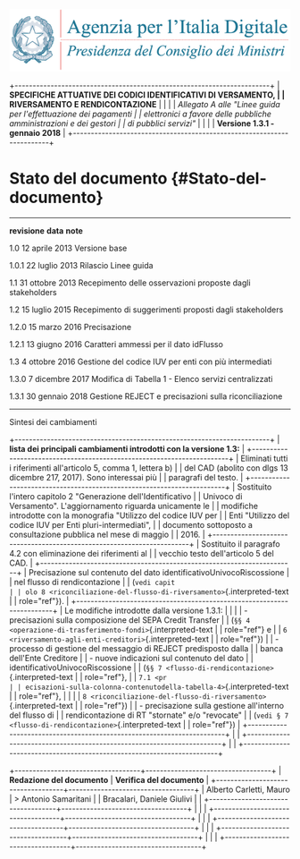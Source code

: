 ![](images/header.png)

+-----------------------------------------------------------------------+
| **SPECIFICHE ATTUATIVE DEI CODICI IDENTIFICATIVI DI VERSAMENTO,       |
| RIVERSAMENTO E RENDICONTAZIONE**                                      |
|                                                                       |
| *Allegato A alle \"Linee guida per l\'effettuazione dei pagamenti     |
| elettronici a favore delle* *pubbliche amministrazioni e dei gestori  |
| di pubblici servizi\"*                                                |
|                                                                       |
| **Versione 1.3.1 - gennaio 2018**                                     |
+-----------------------------------------------------------------------+

Stato del documento {#Stato-del-documento}
===================

  --------------- --------------- ----------------------------------------
  **revisione**   **data**        **note**

  1.0             12 aprile 2013  Versione base

  1.0.1           22 luglio 2013  Rilascio Linee guida

  1.1             31 ottobre 2013 Recepimento delle osservazioni proposte
                                  dagli stakeholders

  1.2             15 luglio 2015  Recepimento di suggerimenti proposti
                                  dagli stakeholders

  1.2.0           15 marzo 2016   Precisazione

  1.2.1           13 giugno 2016  Caratteri ammessi per il dato idFlusso

  1.3             4 ottobre 2016  Gestione del codice IUV per enti con più
                                  intermediati

  1.3.0           7 dicembre 2017 Modifica di Tabella 1 - Elenco servizi
                                  centralizzati

  1.3.1           30 gennaio 2018 Gestione REJECT e precisazioni sulla
                                  riconciliazione

                                  
  --------------- --------------- ----------------------------------------

Sintesi dei cambiamenti

+-----------------------------------------------------------------------+
| **lista dei principali cambiamenti introdotti con la versione 1.3:**  |
+-----------------------------------------------------------------------+
| Eliminati tutti i riferimenti all\'articolo 5, comma 1, lettera b)    |
| del CAD (abolito con dlgs 13 dicembre 217, 2017). Sono interessai più |
| paragrafi del testo.                                                  |
+-----------------------------------------------------------------------+
| Sostituito l\'intero capitolo 2 \"Generazione dell'Identificativo     |
| Univoco di Versamento\". L\'aggiornamento riguarda unicamente le      |
| modifiche introdotte con la monografia \"Utilizzo del codice IUV per  |
| Enti \"Utilizzo del codice IUV per Enti pluri-intermediati\",         |
| documento sottoposto a consultazione pubblica nel mese di maggio      |
| 2016.                                                                 |
+-----------------------------------------------------------------------+
| Sostituito il paragrafo 4.2 con eliminazione dei riferimenti al       |
| vecchio testo dell\'articolo 5 del CAD.                               |
+-----------------------------------------------------------------------+
| Precisazione sul contenuto del dato identificativoUnivocoRiscossione  |
| nel flusso di rendicontazione                                         |
| (`vedi capit                                                          |
| olo 8 <riconciliazione-del-flusso-di-riversamento>`{.interpreted-text |
| role="ref"}).                                                         |
+-----------------------------------------------------------------------+
| Le modifiche introdotte dalla versione 1.3.1:                         |
|                                                                       |
| -   precisazioni sulla composizione del SEPA Credit Transfer          |
|     (`§§ 4 <operazione-di-trasferimento-fondi>`{.interpreted-text     |
|     role="ref"} e                                                     |
|     `6 <riversamento-agli-enti-creditori>`{.interpreted-text          |
|     role="ref"})                                                      |
| -   processo di gestione del messaggio di REJECT predisposto dalla    |
|     banca dell'Ente Creditore                                         |
| -   nuove indicazioni sul contenuto del dato                          |
|     identificativoUnivocoRiscossione                                  |
|     (`§§ 7 <flusso-di-rendicontazione>`{.interpreted-text             |
|     role="ref"},                                                      |
|     `7.1 <pr                                                          |
| ecisazioni-sulla-colonna-contenutodella-tabella-4>`{.interpreted-text |
|     role="ref"},                                                      |
|                                                                       |
|    `8 <riconciliazione-del-flusso-di-riversamento>`{.interpreted-text |
|     role="ref"})                                                      |
| -   precisazione sulla gestione all'interno del flusso di             |
|     rendicontazione di RT "stornate" e/o "revocate"                   |
|     (`vedi § 7 <flusso-di-rendicontazione>`{.interpreted-text         |
|     role="ref"})                                                      |
+-----------------------------------------------------------------------+
|                                                                       |
+-----------------------------------------------------------------------+
|                                                                       |
+-----------------------------------------------------------------------+

+-----------------------------------+-----------------------------------+
| **Redazione del documento**       | **Verifica del documento**        |
+-----------------------------------+-----------------------------------+
| Alberto Carletti, Mauro           | > Antonio Samaritani              |
| Bracalari, Daniele Giulivi        |                                   |
+-----------------------------------+-----------------------------------+
|                                   |                                   |
+-----------------------------------+-----------------------------------+
|                                   |                                   |
+-----------------------------------+-----------------------------------+
|                                   |                                   |
+-----------------------------------+-----------------------------------+
|                                   |                                   |
+-----------------------------------+-----------------------------------+
